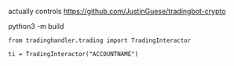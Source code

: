 actually controls
https://github.com/JustinGuese/tradingbot-crypto

python3 -m build

`from tradinghandler.trading import TradingInteractor`

`ti = TradingInteractor("ACCOUNTNAME")`